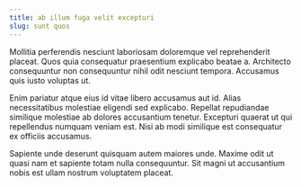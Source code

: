 ```yaml
---
title: ab illum fuga velit excepturi
slug: sunt quos
---
```


Mollitia perferendis nesciunt laboriosam doloremque vel reprehenderit placeat. Quos quia consequatur praesentium explicabo beatae a. Architecto consequuntur non consequuntur nihil odit nesciunt tempora. Accusamus quis iusto voluptas ut.

Enim pariatur atque eius id vitae libero accusamus aut id. Alias necessitatibus molestiae eligendi sed explicabo. Repellat repudiandae similique molestiae ab dolores accusantium tenetur. Excepturi quaerat ut qui repellendus numquam veniam est. Nisi ab modi similique est consequatur ex officiis accusamus.

Sapiente unde deserunt quisquam autem maiores unde. Maxime odit ut quasi nam et sapiente totam nulla consequuntur. Sit magni ut accusantium nobis est ullam nostrum voluptatem placeat.
